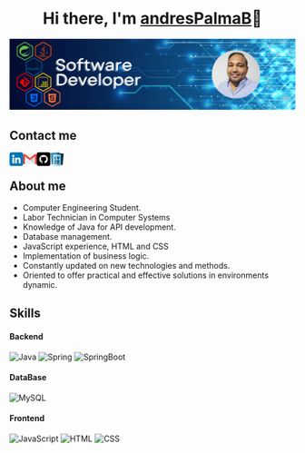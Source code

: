 <center>
    <h1 align="center">
        Hi there, I'm <a href="">andresPalmaB</a>👋
    </h1>
</center>

![Background of readme](img/Developer_Backend.png)

## Contact me

<a href="https://www.linkedin.com/in/andrespalmab/">
    <img align="left" src="img/linkedin.png" alt="Andres Palma Bustos | LinkedIn" 
        width="24px" height="24px"/>
</a>

<a href="palmabustosandres@gmail.com">
    <img align="left" src="img/gmail.png" alt="Icon fo Gmail" 
        width="24px" height="24px"/>
</a>

<a href="https://github.com/andresPalmaB">
    <img align="left" src="img/github.png" alt="Icon fo Github" 
        width="24px" height="24px"/>
</a>

<a href="https://github.com/andresPalmaB/andresPalmaB/blob/main/docs/CV_Andres_Palma.pdf">
    <img align="left" src="img/curriculum-vitae.png" alt="Icon fo CV"
        width="24px" height="24px"/>
</a>

</br>

## About me

- Computer Engineering Student.
- Labor Technician in Computer Systems
- Knowledge of Java for API development.
- Database management.
- JavaScript experience, HTML and CSS
- Implementation of business logic.
- Constantly updated on new technologies and methods.
- Oriented to offer practical and effective solutions in environments dynamic.

## Skills

#### Backend
![Java](https://img.shields.io/badge/Code-Java-orange?style=flat&logo=openjdk&logoColor=white)
![Spring](https://img.shields.io/badge/FrameWork-Spring-%6DB33F?style=flat&logo=spring&logoColor=white)
![SpringBoot](https://img.shields.io/badge/Tools-SpringBoot-%6DB33F?style=flat&logo=springboot&logoColor=white)

#### DataBase
![MySQL](https://img.shields.io/badge/DB-MySQL-%4479A1?style=flat&logo=mysql&logoColor=white)

#### Frontend
![JavaScript](https://img.shields.io/badge/Code-JavaScript-%F7DF1E?style=flat&logo=javascript&logoColor=white)
![HTML](https://img.shields.io/badge/Code-HTML5-%E34F26?style=flat&logo=html5&logoColor=white)
![CSS](https://img.shields.io/badge/Style-CSS-%1572B6?style=flat&logo=css&logoColor=white)
